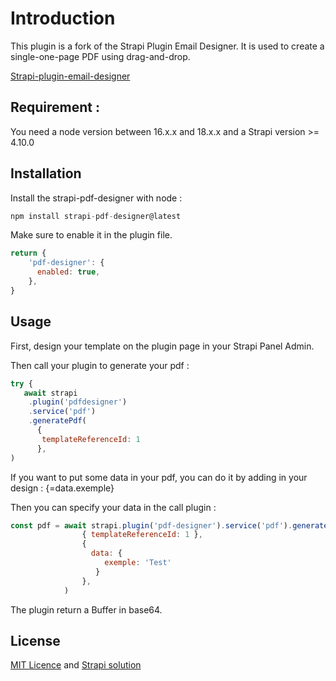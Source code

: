 # Introduction

This plugin is a fork of the Strapi Plugin Email Designer. It is used to create a single-one-page PDF using drag-and-drop.

[Strapi-plugin-email-designer](https://www.npmjs.com/package/strapi-plugin-email-designer/v/1.1.2)

## Requirement :
You need a node version between 16.x.x and 18.x.x and a Strapi version >= 4.10.0

## Installation

Install the strapi-pdf-designer with node :  
```javascript
npm install strapi-pdf-designer@latest
```

Make sure to enable it in the plugin file.

```javascript
return {
    'pdf-designer': {
      enabled: true,
    },
}
```

## Usage
First, design your template on the plugin page in your Strapi Panel Admin.

Then call your plugin to generate your pdf :

```javascript
try {
   await strapi
    .plugin('pdfdesigner')
    .service('pdf')
    .generatePdf(
      {
       templateReferenceId: 1
      },
)
```

If you want to put some data in your pdf, you can do it by adding in your design : {=data.exemple}

Then you can specify your data in the call plugin : 
```javascript
const pdf = await strapi.plugin('pdf-designer').service('pdf').generatePdf(
                { templateReferenceId: 1 },
                {
                  data: {
                     exemple: 'Test'
                   }
                },
            )

```

The plugin return a Buffer in base64.
## License

[MIT Licence](https://github.com/SomeDevelopper/strapi-pdf-designer/blob/main/LICENSE.md) and [Strapi solution](https://strapi.io)
